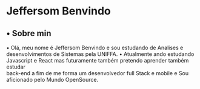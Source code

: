 <h1>Jeffersom Benvindo </h1>

<h2>• Sobre min</h2>
<p> • Olá, meu nome é Jeffersom Benvindo e sou estudando de Analises e desenvolvimentos de Sistemas pela UNIFFA.
• Atualmente ando estudando Javascript e React mas futuramente também pretendo aprender também estudar<br> 
 back-end a fim de me forma um desenvolvedor full Stack e mobile e
 Sou aficionado pelo Mundo OpenSource.</p>


